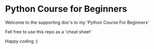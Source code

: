 # Python Course for Beginners

Welcome to the supporting doc's to my 'Python Course For Beginners'

Fell free to use this repo as a 'cheat sheet'

Happy coding :)